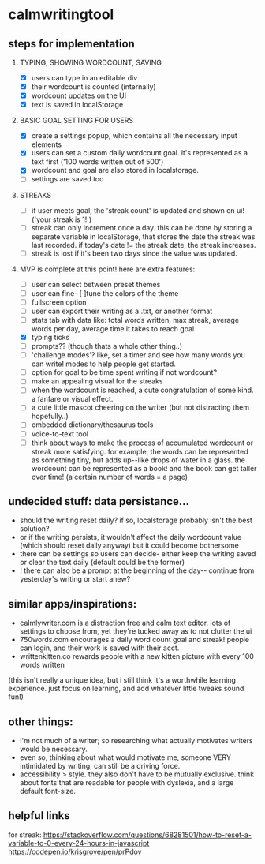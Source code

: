 # calmwritingtool

## steps for implementation

1. TYPING, SHOWING WORDCOUNT, SAVING

   - [x] users can type in an editable div
   - [x] their wordcount is counted (internally)
   - [x] wordcount updates on the UI
   - [x] text is saved in localStorage

2. BASIC GOAL SETTING FOR USERS

   - [x] create a settings popup, which contains all the necessary input elements
   - [x] users can set a custom daily wordcount goal. it's represented as a text first ('100 words written out of 500')
   - [x] wordcount and goal are also stored in localstorage.
   - [ ] settings are saved too

3. STREAKS

   - [ ] if user meets goal, the 'streak count' is updated and shown on ui! ('your streak is 1!')
   - [ ] streak can only increment once a day. this can be done by storing a separate variable in localStorage, that stores the date the streak was last recorded. if today's date != the streak date, the streak increases.
   - [ ] streak is lost if it's been two days since the value was updated.

4. MVP is complete at this point! here are extra features:
   - [ ] user can select between preset themes
   - [ ] user can fine- [ ]tune the colors of the theme
   - [ ] fullscreen option
   - [ ] user can export their writing as a .txt, or another format
   - [ ] stats tab with data like: total words written, max streak, average words per day, average time it takes to reach goal
   - [x] typing ticks
   - [ ] prompts?? (though thats a whole other thing..)
   - [ ] 'challenge modes'? like, set a timer and see how many words you can write! modes to help people get started.
   - [ ] option for goal to be time spent writing if not wordcount?
   - [ ] make an appealing visual for the streaks
   - [ ] when the wordcount is reached, a cute congratulation of some kind. a fanfare or visual effect.
   - [ ] a cute little mascot cheering on the writer (but not distracting them hopefully..)
   - [ ] embedded dictionary/thesaurus tools
   - [ ] voice-to-text tool
   - [ ] think about ways to make the process of accumulated wordcount or streak more satisfying. for example, the words can be represented as something tiny, but adds up--like drops of water in a glass. the wordcount can be represented as a book! and the book can get taller over time! (a certain number of words = a page)

## undecided stuff: data persistance...

- should the writing reset daily? if so, localstorage probably isn't the best solution?
- or if the writing persists, it wouldn't affect the daily wordcount value (which should reset daily anyway) but it could become bothersome
- there can be settings so users can decide- either keep the writing saved or clear the text daily (default could be the former)
- ! there can also be a prompt at the beginning of the day-- continue from yesterday's writing or start anew?

## similar apps/inspirations:

- calmlywriter.com is a distraction free and calm text editor. lots of settings to choose from, yet they're tucked away as to not clutter the ui
- 750words.com encourages a daily word count goal and streak! people can login, and their work is saved with their acct.
- writtenkitten.co rewards people with a new kitten picture with every 100 words written

(this isn't really a unique idea, but i still think it's a worthwhile learning experience. just focus on learning, and add whatever little tweaks sound fun!)

## other things:

- i'm not much of a writer; so researching what actually motivates writers would be necessary.
- even so, thinking about what would motivate me, someone VERY intimidated by writing, can still be a driving force.
- accessibility > style. they also don't have to be mutually exclusive. think about fonts that are readable for people with dyslexia, and a large default font-size.

## helpful links

for streak:
https://stackoverflow.com/questions/68281501/how-to-reset-a-variable-to-0-every-24-hours-in-javascript
https://codepen.io/krisgrove/pen/prPdov
